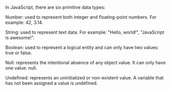In JavaScript, there are six primitive data types:

Number: used to represent both integer and floating-point numbers. For example: 42, 3.14.

String: used to represent text data. For example: "Hello, world!", "JavaScript is awesome!".

Boolean: used to represent a logical entity and can only have two values: true or false.

Null: represents the intentional absence of any object value. It can only have one value: null.

Undefined: represents an uninitialized or non-existent value. A variable that has not been assigned a value is undefined.